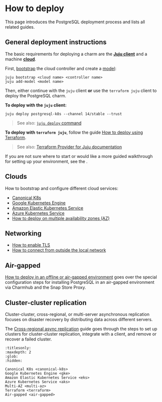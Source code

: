 # How to deploy

This page introduces the PostgreSQL deployment process and lists all related guides.

## General deployment instructions

The basic requirements for deploying a charm are the [**Juju client**](https://juju.is/docs/juju) and a machine [**cloud**](https://juju.is/docs/juju/cloud).

First, [bootstrap](https://juju.is/docs/juju/juju-bootstrap) the cloud controller and create a [model](https://canonical-juju.readthedocs-hosted.com/en/latest/user/reference/model/): 
```text
juju bootstrap <cloud name> <controller name>
juju add-model <model name>
```

Then, either continue with the `juju` client **or** use the `terraform juju` client to deploy the PostgreSQL charm.

**To deploy with the `juju` client:**
```text
juju deploy postgresql-k8s --channel 14/stable --trust
```
> See also: [`juju deploy` command](https://canonical-juju.readthedocs-hosted.com/en/latest/user/reference/juju-cli/list-of-juju-cli-commands/deploy/)

**To deploy with `terraform juju`**, follow the guide [How to deploy using Terraform].
> See also: [Terraform Provider for Juju documentation](https://canonical-terraform-provider-juju.readthedocs-hosted.com/en/latest/)

If you are not sure where to start or would like a more guided walkthrough for setting up your environment, see the [](/tutorial/index).

## Clouds

How to bootstrap and configure different cloud services:
* [Canonical K8s]
* [Google Kubernetes Engine]
* [Amazon Elastic Kubernetes Service]
* [Azure Kubernetes Service]
* [How to deploy on multiple availability zones (AZ)]

## Networking

* [How to enable TLS]
* [How to connect from outside the local network]

## Air-gapped

[How to deploy in an offline or air-gapped environment] goes over the special configuration steps for installing PostgreSQL in an air-gapped environment via Charmhub and the Snap Store Proxy.

## Cluster-cluster replication

Cluster-cluster, cross-regional, or multi-server asynchronous replication focuses on disaster recovery by distributing data across different servers. 

The [Cross-regional async replication] guide goes through the steps to set up clusters for cluster-cluster replication, integrate with a client, and remove or recover a failed cluster.

[Tutorial]: /tutorial/index

[How to deploy using Terraform]: /how-to/deploy/terraform

[Canonical K8s]: /how-to/deploy/canonical-k8s
[Google Kubernetes Engine]: /how-to/deploy/gke
[Amazon Elastic Kubernetes Service]: /how-to/deploy/eks
[Azure Kubernetes Service]: /how-to/deploy/aks

[How to deploy on multiple availability zones (AZ)]: /how-to/deploy/multi-az

[How to enable TLS]: /how-to/enable-tls
[How to connect from outside the local network]: /how-to/external-network-access

[How to deploy in an offline or air-gapped environment]: /how-to/deploy/air-gapped
[Cross-regional async replication]: /how-to/cross-regional-async-replication/index


```{toctree}
:titlesonly:
:maxdepth: 2
:glob:
:hidden:

Canonical K8s <canonical-k8s>
Google Kubernetes Engine <gke>
Amazon Elastic Kubernetes Service <eks>
Azure Kubernetes Service <aks>
Multi-AZ <multi-az>
Terraform <terraform>
Air-gapped <air-gapped>
